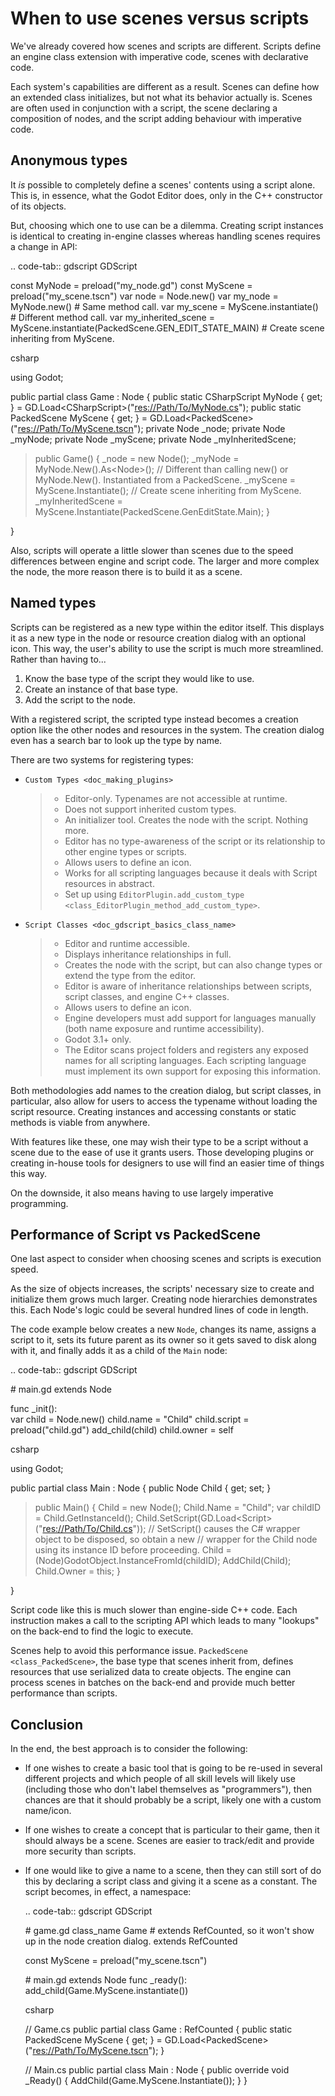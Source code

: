 # When to use scenes versus scripts

We've already covered how scenes and scripts are different. Scripts
define an engine class extension with imperative code, scenes with
declarative code.

Each system's capabilities are different as a result. Scenes can define
how an extended class initializes, but not what its behavior actually
is. Scenes are often used in conjunction with a script, the scene
declaring a composition of nodes, and the script adding behaviour with
imperative code.

## Anonymous types

It *is* possible to completely define a scenes' contents using a script
alone. This is, in essence, what the Godot Editor does, only in the C++
constructor of its objects.

But, choosing which one to use can be a dilemma. Creating script
instances is identical to creating in-engine classes whereas handling
scenes requires a change in API:

.. code-tab:: gdscript GDScript

const MyNode = preload("my\_node.gd") const MyScene =
preload("my\_scene.tscn") var node = Node.new() var my\_node =
MyNode.new() \# Same method call. var my\_scene = MyScene.instantiate()
\# Different method call. var my\_inherited\_scene =
MyScene.instantiate(PackedScene.GEN\_EDIT\_STATE\_MAIN) \# Create scene
inheriting from MyScene.

csharp

using Godot;

public partial class Game : Node { public static CSharpScript MyNode {
get; } = GD.Load&lt;CSharpScript&gt;("<res://Path/To/MyNode.cs>");
public static PackedScene MyScene { get; } =
GD.Load&lt;PackedScene&gt;("<res://Path/To/MyScene.tscn>"); private Node
\_node; private Node \_myNode; private Node \_myScene; private Node
\_myInheritedScene;

> public Game() { \_node = new Node(); \_myNode =
> MyNode.New().As&lt;Node&gt;(); // Different than calling new() or
> MyNode.New(). Instantiated from a PackedScene. \_myScene =
> MyScene.Instantiate(); // Create scene inheriting from MyScene.
> \_myInheritedScene =
> MyScene.Instantiate(PackedScene.GenEditState.Main); }

}

Also, scripts will operate a little slower than scenes due to the speed
differences between engine and script code. The larger and more complex
the node, the more reason there is to build it as a scene.

## Named types

Scripts can be registered as a new type within the editor itself. This
displays it as a new type in the node or resource creation dialog with
an optional icon. This way, the user's ability to use the script is much
more streamlined. Rather than having to...

1.  Know the base type of the script they would like to use.
2.  Create an instance of that base type.
3.  Add the script to the node.

With a registered script, the scripted type instead becomes a creation
option like the other nodes and resources in the system. The creation
dialog even has a search bar to look up the type by name.

There are two systems for registering types:

-   `Custom Types <doc_making_plugins>`

    > -   Editor-only. Typenames are not accessible at runtime.
    > -   Does not support inherited custom types.
    > -   An initializer tool. Creates the node with the script. Nothing
    >     more.
    > -   Editor has no type-awareness of the script or its relationship
    >     to other engine types or scripts.
    > -   Allows users to define an icon.
    > -   Works for all scripting languages because it deals with Script
    >     resources in abstract.
    > -   Set up using
    >     `EditorPlugin.add_custom_type <class_EditorPlugin_method_add_custom_type>`.

-   `Script Classes <doc_gdscript_basics_class_name>`

    > -   Editor and runtime accessible.
    > -   Displays inheritance relationships in full.
    > -   Creates the node with the script, but can also change types or
    >     extend the type from the editor.
    > -   Editor is aware of inheritance relationships between scripts,
    >     script classes, and engine C++ classes.
    > -   Allows users to define an icon.
    > -   Engine developers must add support for languages manually
    >     (both name exposure and runtime accessibility).
    > -   Godot 3.1+ only.
    > -   The Editor scans project folders and registers any exposed
    >     names for all scripting languages. Each scripting language
    >     must implement its own support for exposing this information.

Both methodologies add names to the creation dialog, but script classes,
in particular, also allow for users to access the typename without
loading the script resource. Creating instances and accessing constants
or static methods is viable from anywhere.

With features like these, one may wish their type to be a script without
a scene due to the ease of use it grants users. Those developing plugins
or creating in-house tools for designers to use will find an easier time
of things this way.

On the downside, it also means having to use largely imperative
programming.

## Performance of Script vs PackedScene

One last aspect to consider when choosing scenes and scripts is
execution speed.

As the size of objects increases, the scripts' necessary size to create
and initialize them grows much larger. Creating node hierarchies
demonstrates this. Each Node's logic could be several hundred lines of
code in length.

The code example below creates a new `Node`, changes its name, assigns a
script to it, sets its future parent as its owner so it gets saved to
disk along with it, and finally adds it as a child of the `Main` node:

.. code-tab:: gdscript GDScript

\# main.gd extends Node

func \_init():  
var child = Node.new() child.name = "Child" child.script =
preload("child.gd") add\_child(child) child.owner = self

csharp

using Godot;

public partial class Main : Node { public Node Child { get; set; }

> public Main() { Child = new Node(); Child.Name = "Child"; var childID
> = Child.GetInstanceId();
> Child.SetScript(GD.Load&lt;Script&gt;("<res://Path/To/Child.cs>")); //
> SetScript() causes the C# wrapper object to be disposed, so obtain a
> new // wrapper for the Child node using its instance ID before
> proceeding. Child = (Node)GodotObject.InstanceFromId(childID);
> AddChild(Child); Child.Owner = this; }

}

Script code like this is much slower than engine-side C++ code. Each
instruction makes a call to the scripting API which leads to many
"lookups" on the back-end to find the logic to execute.

Scenes help to avoid this performance issue. `PackedScene
<class_PackedScene>`, the base type that scenes inherit from, defines
resources that use serialized data to create objects. The engine can
process scenes in batches on the back-end and provide much better
performance than scripts.

## Conclusion

In the end, the best approach is to consider the following:

-   If one wishes to create a basic tool that is going to be re-used in
    several different projects and which people of all skill levels will
    likely use (including those who don't label themselves as
    "programmers"), then chances are that it should probably be a
    script, likely one with a custom name/icon.

-   If one wishes to create a concept that is particular to their game,
    then it should always be a scene. Scenes are easier to track/edit
    and provide more security than scripts.

-   If one would like to give a name to a scene, then they can still
    sort of do this by declaring a script class and giving it a scene as
    a constant. The script becomes, in effect, a namespace:

    .. code-tab:: gdscript GDScript

    \# game.gd class\_name Game \# extends RefCounted, so it won't show
    up in the node creation dialog. extends RefCounted

    const MyScene = preload("my\_scene.tscn")

    \# main.gd extends Node func \_ready():
    add\_child(Game.MyScene.instantiate())

    csharp

    // Game.cs public partial class Game : RefCounted { public static
    PackedScene MyScene { get; } =
    GD.Load&lt;PackedScene&gt;("<res://Path/To/MyScene.tscn>"); }

    // Main.cs public partial class Main : Node { public override void
    \_Ready() { AddChild(Game.MyScene.Instantiate()); } }
